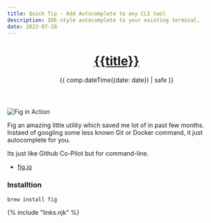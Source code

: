 ```yaml
---
title: Quick Tip - Add Autocomplete to any CLI tool 
description: IDE-style autocomplete to your existing terminal.
date: 2022-07-28
---
```


<header>

# [{{title}}](/)

{{ comp.dateTime({date: date}) | safe }}

</header><section>

![Fig in Action](https://res.cloudinary.com/dm9gvqa1t/image/upload/v1659036268/waleed.de/Posts/Quick%20Tip%20-%20Autocomplete%20to%20any%20CLI%20tool/fig_bd0wgq.gif)

Fig an amazing little utility which saved me lot of in past few months. Instaed of googling some less known Git or Docker command, it just autocomplete for you.

Its just like Github Co-Pilot but for command-line.

- [fig.io](https://fig.io)

### Installtion

```js
brew install fig
```


</section><footer>
<footer>

{% include "links.njk" %}

